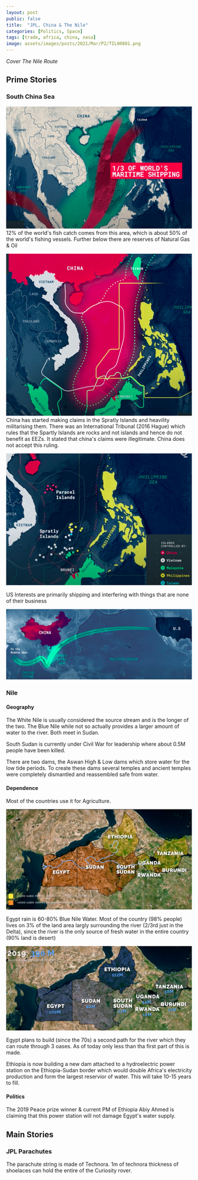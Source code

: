 ```yaml
---
layout: post
public: false
title:  "JPL, China & The Nile"
categories: [Politics, Space]
tags: [trade, africa, china, nasa]
image: assets/images/posts/2021/Mar/P2/TIL00801.png
---
```


*Cover The Nile Route*

## Prime Stories

### South China Sea
![Trade](/assets/images/posts/2021/Mar/P2/TIL00804.png)
12% of the world's fish catch comes from this area, which is about 50% of the world's fishing vessels. Further below there are reserves of Natural Gas & Oil

![ChineseClaim](/assets/images/posts/2021/Mar/P2/TIL00805.png)
China has started making claims in the Spratly Islands and heavility militarising them. There was an International Tribunal (2016 Hague) which rules that the Spartly Islands are rocks and not islands and hence do not benefit as EEZs. It stated that china's claims were illegitimate. China does not accept this ruling.

![ChineseClaims](/assets/images/posts/2021/Mar/P2/TIL00806.png)

US Interests are primarily shipping and interfering with things that are none of their business

![AmericanInterests](/assets/images/posts/2021/Mar/P2/TIL00807.png)


### Nile

#### Geography
The White Nile is usually considered the source stream and is the longer of the two. The Blue Nile while not so actually provides a larger amount of water to the river. Both meet in Sudan.

South Sudan is currently under Civil War for leadership where about 0.5M people have been killed.

There are two dams, the Aswan High & Low dams which store water for the low tide periods. To create these dams several temples and ancient temples were completely dismantled and reassembled safe from water.

#### Dependence
Most of the countries use it for Agriculture.

![WaterAvailability](/assets/images/posts/2021/Mar/P2/TIL00802.png)

Egypt rain is 60-80% Blue Nile Water. Most of the country (98% people) lives on 3% of the land area largly surrounding the river (2/3rd just in the Delta), since the river is the only source of fresh water in the entire country (90% land is desert)

![Populations](/assets/images/posts/2021/Mar/P2/TIL00803.png)

Egypt plans to build (since the 70s) a second path for the river which they can route through 3 oases. As of today only less than tha first part of this is made.

Ethiopia is now building a new dam attached to a hydroelectric power station on the Ethiopia-Sudan border which would double Africa's electricity production and form the largest reservior of water. This will take 10-15 years to fill.

#### Politics
The 2019 Peace prize winner & current PM of Ethiopia Abiy Ahmed is claiming that this power station will not damage Egypt's water supply.

## Main Stories

### JPL Parachutes
The parachute string is made of Technora. 1m of technora thickness of shoelaces can hold the entire of the Curiosity rover.
